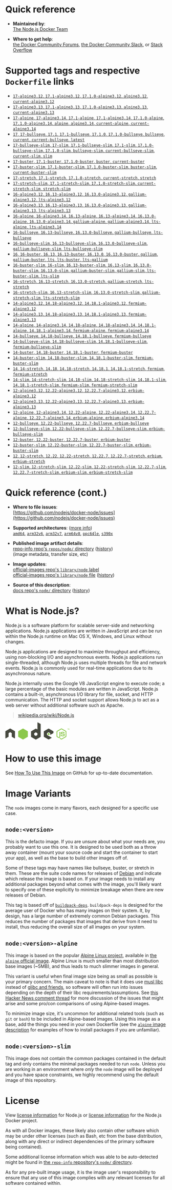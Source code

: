 <!--

********************************************************************************

WARNING:

    DO NOT EDIT "node/README.md"

    IT IS AUTO-GENERATED

    (from the other files in "node/" combined with a set of templates)

********************************************************************************

-->

# Quick reference

-	**Maintained by**:  
	[The Node.js Docker Team](https://github.com/nodejs/docker-node)

-	**Where to get help**:  
	[the Docker Community Forums](https://forums.docker.com/), [the Docker Community Slack](https://dockr.ly/slack), or [Stack Overflow](https://stackoverflow.com/search?tab=newest&q=docker)

# Supported tags and respective `Dockerfile` links

-	[`17-alpine3.12`, `17.1-alpine3.12`, `17.1.0-alpine3.12`, `alpine3.12`, `current-alpine3.12`](https://github.com/nodejs/docker-node/blob/ef329f2c98916eca9a913774788b576573bd8aff/17/alpine3.12/Dockerfile)
-	[`17-alpine3.13`, `17.1-alpine3.13`, `17.1.0-alpine3.13`, `alpine3.13`, `current-alpine3.13`](https://github.com/nodejs/docker-node/blob/ef329f2c98916eca9a913774788b576573bd8aff/17/alpine3.13/Dockerfile)
-	[`17-alpine`, `17-alpine3.14`, `17.1-alpine`, `17.1-alpine3.14`, `17.1.0-alpine`, `17.1.0-alpine3.14`, `alpine`, `alpine3.14`, `current-alpine`, `current-alpine3.14`](https://github.com/nodejs/docker-node/blob/ef329f2c98916eca9a913774788b576573bd8aff/17/alpine3.14/Dockerfile)
-	[`17`, `17-bullseye`, `17.1`, `17.1-bullseye`, `17.1.0`, `17.1.0-bullseye`, `bullseye`, `current`, `current-bullseye`, `latest`](https://github.com/nodejs/docker-node/blob/ef329f2c98916eca9a913774788b576573bd8aff/17/bullseye/Dockerfile)
-	[`17-bullseye-slim`, `17-slim`, `17.1-bullseye-slim`, `17.1-slim`, `17.1.0-bullseye-slim`, `17.1.0-slim`, `bullseye-slim`, `current-bullseye-slim`, `current-slim`, `slim`](https://github.com/nodejs/docker-node/blob/ef329f2c98916eca9a913774788b576573bd8aff/17/bullseye-slim/Dockerfile)
-	[`17-buster`, `17.1-buster`, `17.1.0-buster`, `buster`, `current-buster`](https://github.com/nodejs/docker-node/blob/ef329f2c98916eca9a913774788b576573bd8aff/17/buster/Dockerfile)
-	[`17-buster-slim`, `17.1-buster-slim`, `17.1.0-buster-slim`, `buster-slim`, `current-buster-slim`](https://github.com/nodejs/docker-node/blob/ef329f2c98916eca9a913774788b576573bd8aff/17/buster-slim/Dockerfile)
-	[`17-stretch`, `17.1-stretch`, `17.1.0-stretch`, `current-stretch`, `stretch`](https://github.com/nodejs/docker-node/blob/ef329f2c98916eca9a913774788b576573bd8aff/17/stretch/Dockerfile)
-	[`17-stretch-slim`, `17.1-stretch-slim`, `17.1.0-stretch-slim`, `current-stretch-slim`, `stretch-slim`](https://github.com/nodejs/docker-node/blob/ef329f2c98916eca9a913774788b576573bd8aff/17/stretch-slim/Dockerfile)
-	[`16-alpine3.12`, `16.13-alpine3.12`, `16.13.0-alpine3.12`, `gallium-alpine3.12`, `lts-alpine3.12`](https://github.com/nodejs/docker-node/blob/d146f71011bc87d739c9ed3e2820726af7d75417/16/alpine3.12/Dockerfile)
-	[`16-alpine3.13`, `16.13-alpine3.13`, `16.13.0-alpine3.13`, `gallium-alpine3.13`, `lts-alpine3.13`](https://github.com/nodejs/docker-node/blob/d146f71011bc87d739c9ed3e2820726af7d75417/16/alpine3.13/Dockerfile)
-	[`16-alpine`, `16-alpine3.14`, `16.13-alpine`, `16.13-alpine3.14`, `16.13.0-alpine`, `16.13.0-alpine3.14`, `gallium-alpine`, `gallium-alpine3.14`, `lts-alpine`, `lts-alpine3.14`](https://github.com/nodejs/docker-node/blob/d146f71011bc87d739c9ed3e2820726af7d75417/16/alpine3.14/Dockerfile)
-	[`16-bullseye`, `16.13-bullseye`, `16.13.0-bullseye`, `gallium-bullseye`, `lts-bullseye`](https://github.com/nodejs/docker-node/blob/d146f71011bc87d739c9ed3e2820726af7d75417/16/bullseye/Dockerfile)
-	[`16-bullseye-slim`, `16.13-bullseye-slim`, `16.13.0-bullseye-slim`, `gallium-bullseye-slim`, `lts-bullseye-slim`](https://github.com/nodejs/docker-node/blob/d146f71011bc87d739c9ed3e2820726af7d75417/16/bullseye-slim/Dockerfile)
-	[`16`, `16-buster`, `16.13`, `16.13-buster`, `16.13.0`, `16.13.0-buster`, `gallium`, `gallium-buster`, `lts`, `lts-buster`, `lts-gallium`](https://github.com/nodejs/docker-node/blob/d146f71011bc87d739c9ed3e2820726af7d75417/16/buster/Dockerfile)
-	[`16-buster-slim`, `16-slim`, `16.13-buster-slim`, `16.13-slim`, `16.13.0-buster-slim`, `16.13.0-slim`, `gallium-buster-slim`, `gallium-slim`, `lts-buster-slim`, `lts-slim`](https://github.com/nodejs/docker-node/blob/d146f71011bc87d739c9ed3e2820726af7d75417/16/buster-slim/Dockerfile)
-	[`16-stretch`, `16.13-stretch`, `16.13.0-stretch`, `gallium-stretch`, `lts-stretch`](https://github.com/nodejs/docker-node/blob/d146f71011bc87d739c9ed3e2820726af7d75417/16/stretch/Dockerfile)
-	[`16-stretch-slim`, `16.13-stretch-slim`, `16.13.0-stretch-slim`, `gallium-stretch-slim`, `lts-stretch-slim`](https://github.com/nodejs/docker-node/blob/d146f71011bc87d739c9ed3e2820726af7d75417/16/stretch-slim/Dockerfile)
-	[`14-alpine3.12`, `14.18-alpine3.12`, `14.18.1-alpine3.12`, `fermium-alpine3.12`](https://github.com/nodejs/docker-node/blob/3101ce6b5b3a0308b58d464eef141e0043c3bf5b/14/alpine3.12/Dockerfile)
-	[`14-alpine3.13`, `14.18-alpine3.13`, `14.18.1-alpine3.13`, `fermium-alpine3.13`](https://github.com/nodejs/docker-node/blob/3101ce6b5b3a0308b58d464eef141e0043c3bf5b/14/alpine3.13/Dockerfile)
-	[`14-alpine`, `14-alpine3.14`, `14.18-alpine`, `14.18-alpine3.14`, `14.18.1-alpine`, `14.18.1-alpine3.14`, `fermium-alpine`, `fermium-alpine3.14`](https://github.com/nodejs/docker-node/blob/3101ce6b5b3a0308b58d464eef141e0043c3bf5b/14/alpine3.14/Dockerfile)
-	[`14-bullseye`, `14.18-bullseye`, `14.18.1-bullseye`, `fermium-bullseye`](https://github.com/nodejs/docker-node/blob/3101ce6b5b3a0308b58d464eef141e0043c3bf5b/14/bullseye/Dockerfile)
-	[`14-bullseye-slim`, `14.18-bullseye-slim`, `14.18.1-bullseye-slim`, `fermium-bullseye-slim`](https://github.com/nodejs/docker-node/blob/3101ce6b5b3a0308b58d464eef141e0043c3bf5b/14/bullseye-slim/Dockerfile)
-	[`14-buster`, `14.18-buster`, `14.18.1-buster`, `fermium-buster`](https://github.com/nodejs/docker-node/blob/3101ce6b5b3a0308b58d464eef141e0043c3bf5b/14/buster/Dockerfile)
-	[`14-buster-slim`, `14.18-buster-slim`, `14.18.1-buster-slim`, `fermium-buster-slim`](https://github.com/nodejs/docker-node/blob/3101ce6b5b3a0308b58d464eef141e0043c3bf5b/14/buster-slim/Dockerfile)
-	[`14`, `14-stretch`, `14.18`, `14.18-stretch`, `14.18.1`, `14.18.1-stretch`, `fermium`, `fermium-stretch`](https://github.com/nodejs/docker-node/blob/3101ce6b5b3a0308b58d464eef141e0043c3bf5b/14/stretch/Dockerfile)
-	[`14-slim`, `14-stretch-slim`, `14.18-slim`, `14.18-stretch-slim`, `14.18.1-slim`, `14.18.1-stretch-slim`, `fermium-slim`, `fermium-stretch-slim`](https://github.com/nodejs/docker-node/blob/3101ce6b5b3a0308b58d464eef141e0043c3bf5b/14/stretch-slim/Dockerfile)
-	[`12-alpine3.12`, `12.22-alpine3.12`, `12.22.7-alpine3.12`, `erbium-alpine3.12`](https://github.com/nodejs/docker-node/blob/3101ce6b5b3a0308b58d464eef141e0043c3bf5b/12/alpine3.12/Dockerfile)
-	[`12-alpine3.13`, `12.22-alpine3.13`, `12.22.7-alpine3.13`, `erbium-alpine3.13`](https://github.com/nodejs/docker-node/blob/3101ce6b5b3a0308b58d464eef141e0043c3bf5b/12/alpine3.13/Dockerfile)
-	[`12-alpine`, `12-alpine3.14`, `12.22-alpine`, `12.22-alpine3.14`, `12.22.7-alpine`, `12.22.7-alpine3.14`, `erbium-alpine`, `erbium-alpine3.14`](https://github.com/nodejs/docker-node/blob/3101ce6b5b3a0308b58d464eef141e0043c3bf5b/12/alpine3.14/Dockerfile)
-	[`12-bullseye`, `12.22-bullseye`, `12.22.7-bullseye`, `erbium-bullseye`](https://github.com/nodejs/docker-node/blob/3101ce6b5b3a0308b58d464eef141e0043c3bf5b/12/bullseye/Dockerfile)
-	[`12-bullseye-slim`, `12.22-bullseye-slim`, `12.22.7-bullseye-slim`, `erbium-bullseye-slim`](https://github.com/nodejs/docker-node/blob/3101ce6b5b3a0308b58d464eef141e0043c3bf5b/12/bullseye-slim/Dockerfile)
-	[`12-buster`, `12.22-buster`, `12.22.7-buster`, `erbium-buster`](https://github.com/nodejs/docker-node/blob/3101ce6b5b3a0308b58d464eef141e0043c3bf5b/12/buster/Dockerfile)
-	[`12-buster-slim`, `12.22-buster-slim`, `12.22.7-buster-slim`, `erbium-buster-slim`](https://github.com/nodejs/docker-node/blob/3101ce6b5b3a0308b58d464eef141e0043c3bf5b/12/buster-slim/Dockerfile)
-	[`12`, `12-stretch`, `12.22`, `12.22-stretch`, `12.22.7`, `12.22.7-stretch`, `erbium`, `erbium-stretch`](https://github.com/nodejs/docker-node/blob/3101ce6b5b3a0308b58d464eef141e0043c3bf5b/12/stretch/Dockerfile)
-	[`12-slim`, `12-stretch-slim`, `12.22-slim`, `12.22-stretch-slim`, `12.22.7-slim`, `12.22.7-stretch-slim`, `erbium-slim`, `erbium-stretch-slim`](https://github.com/nodejs/docker-node/blob/3101ce6b5b3a0308b58d464eef141e0043c3bf5b/12/stretch-slim/Dockerfile)

# Quick reference (cont.)

-	**Where to file issues**:  
	[https://github.com/nodejs/docker-node/issues](https://github.com/nodejs/docker-node/issues)

-	**Supported architectures**: ([more info](https://github.com/docker-library/official-images#architectures-other-than-amd64))  
	[`amd64`](https://hub.docker.com/r/amd64/node/), [`arm32v6`](https://hub.docker.com/r/arm32v6/node/), [`arm32v7`](https://hub.docker.com/r/arm32v7/node/), [`arm64v8`](https://hub.docker.com/r/arm64v8/node/), [`ppc64le`](https://hub.docker.com/r/ppc64le/node/), [`s390x`](https://hub.docker.com/r/s390x/node/)

-	**Published image artifact details**:  
	[repo-info repo's `repos/node/` directory](https://github.com/docker-library/repo-info/blob/master/repos/node) ([history](https://github.com/docker-library/repo-info/commits/master/repos/node))  
	(image metadata, transfer size, etc)

-	**Image updates**:  
	[official-images repo's `library/node` label](https://github.com/docker-library/official-images/issues?q=label%3Alibrary%2Fnode)  
	[official-images repo's `library/node` file](https://github.com/docker-library/official-images/blob/master/library/node) ([history](https://github.com/docker-library/official-images/commits/master/library/node))

-	**Source of this description**:  
	[docs repo's `node/` directory](https://github.com/docker-library/docs/tree/master/node) ([history](https://github.com/docker-library/docs/commits/master/node))

# What is Node.js?

Node.js is a software platform for scalable server-side and networking applications. Node.js applications are written in JavaScript and can be run within the Node.js runtime on Mac OS X, Windows, and Linux without changes.

Node.js applications are designed to maximize throughput and efficiency, using non-blocking I/O and asynchronous events. Node.js applications run single-threaded, although Node.js uses multiple threads for file and network events. Node.js is commonly used for real-time applications due to its asynchronous nature.

Node.js internally uses the Google V8 JavaScript engine to execute code; a large percentage of the basic modules are written in JavaScript. Node.js contains a built-in, asynchronous I/O library for file, socket, and HTTP communication. The HTTP and socket support allows Node.js to act as a web server without additional software such as Apache.

> [wikipedia.org/wiki/Node.js](https://en.wikipedia.org/wiki/Node.js)

![logo](https://raw.githubusercontent.com/docker-library/docs/01c12653951b2fe592c1f93a13b4e289ada0e3a1/node/logo.png)

# How to use this image

See [How To Use This Image](https://github.com/nodejs/docker-node/blob/master/README.md#how-to-use-this-image) on GitHub for up-to-date documentation.

# Image Variants

The `node` images come in many flavors, each designed for a specific use case.

## `node:<version>`

This is the defacto image. If you are unsure about what your needs are, you probably want to use this one. It is designed to be used both as a throw away container (mount your source code and start the container to start your app), as well as the base to build other images off of.

Some of these tags may have names like bullseye, buster, or stretch in them. These are the suite code names for releases of [Debian](https://wiki.debian.org/DebianReleases) and indicate which release the image is based on. If your image needs to install any additional packages beyond what comes with the image, you'll likely want to specify one of these explicitly to minimize breakage when there are new releases of Debian.

This tag is based off of [`buildpack-deps`](https://hub.docker.com/_/buildpack-deps/). `buildpack-deps` is designed for the average user of Docker who has many images on their system. It, by design, has a large number of extremely common Debian packages. This reduces the number of packages that images that derive from it need to install, thus reducing the overall size of all images on your system.

## `node:<version>-alpine`

This image is based on the popular [Alpine Linux project](https://alpinelinux.org), available in [the `alpine` official image](https://hub.docker.com/_/alpine). Alpine Linux is much smaller than most distribution base images (~5MB), and thus leads to much slimmer images in general.

This variant is useful when final image size being as small as possible is your primary concern. The main caveat to note is that it does use [musl libc](https://musl.libc.org) instead of [glibc and friends](https://www.etalabs.net/compare_libcs.html), so software will often run into issues depending on the depth of their libc requirements/assumptions. See [this Hacker News comment thread](https://news.ycombinator.com/item?id=10782897) for more discussion of the issues that might arise and some pro/con comparisons of using Alpine-based images.

To minimize image size, it's uncommon for additional related tools (such as `git` or `bash`) to be included in Alpine-based images. Using this image as a base, add the things you need in your own Dockerfile (see the [`alpine` image description](https://hub.docker.com/_/alpine/) for examples of how to install packages if you are unfamiliar).

## `node:<version>-slim`

This image does not contain the common packages contained in the default tag and only contains the minimal packages needed to run `node`. Unless you are working in an environment where *only* the `node` image will be deployed and you have space constraints, we highly recommend using the default image of this repository.

# License

View [license information](https://github.com/nodejs/node/blob/master/LICENSE) for Node.js or [license information](https://github.com/nodejs/docker-node/blob/master/LICENSE) for the Node.js Docker project.

As with all Docker images, these likely also contain other software which may be under other licenses (such as Bash, etc from the base distribution, along with any direct or indirect dependencies of the primary software being contained).

Some additional license information which was able to be auto-detected might be found in [the `repo-info` repository's `node/` directory](https://github.com/docker-library/repo-info/tree/master/repos/node).

As for any pre-built image usage, it is the image user's responsibility to ensure that any use of this image complies with any relevant licenses for all software contained within.
